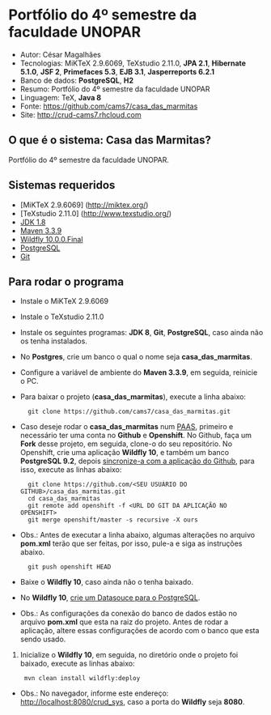 Portfólio do 4º semestre da faculdade UNOPAR
========================
* Autor: César Magalhães
* Tecnologias: MiKTeX 2.9.6069, TeXstudio 2.11.0, **JPA 2.1**, **Hibernate 5.1.0**, **JSF 2**, **Primefaces 5.3**, **EJB 3.1**, **Jasperreports 6.2.1**
* Banco de dados: **PostgreSQL**, **H2**
* Resumo: Portfólio do 4º semestre da faculdade UNOPAR
* Linguagem: TeX, **Java 8**
* Fonte: <https://github.com/cams7/casa_das_marmitas>
* Site: <http://crud-cams7.rhcloud.com>

O que é o sistema: Casa das Marmitas?
-------------------
Portfólio do 4º semestre da faculdade UNOPAR.

Sistemas requeridos
-------------------
* [MiKTeX 2.9.6069] (http://miktex.org/)
* [TeXstudio 2.11.0] (http://www.texstudio.org/)
* [JDK 1.8](http://www.oracle.com/technetwork/java/javase/downloads/jdk8-downloads-2133151.html?ssSourceSiteId=otnpt)
* [Maven 3.3.9](https://maven.apache.org/download.cgi)
* [Wildfly 10.0.0.Final](http://wildfly.org/downloads/)
* [PostgreSQL](http://www.postgresql.org/download/)
* [Git](https://git-scm.com/downloads)

Para rodar o programa
-------------------
* Instale o MiKTeX 2.9.6069
* Instale o TeXstudio 2.11.0
* Instale os seguintes programas: **JDK 8**, **Git**, **PostgreSQL**, caso ainda não os tenha instalados.
* No **Postgres**, crie um banco o qual o nome seja **casa_das_marmitas**.
* Configure a variável de ambiente do **Maven 3.3.9**, em seguida, reinicie o PC.
* Para baixar o projeto (**casa_das_marmitas**), execute a linha abaixo:

		git clone https://github.com/cams7/casa_das_marmitas.git
	
* Caso deseje rodar o **casa_das_marmitas** num [PAAS](https://pt.wikipedia.org/wiki/Plataforma_como_serviço), primeiro e necessário ter uma conta no **Github** e **Openshift**. No Github, faça um **Fork** desse projeto, em seguida, clone-o do seu repositório. No Openshift, crie uma aplicação **Wildfly 10**, e também um banco **PostgreSQL 9.2**, depois [sincronize-a com a aplicação do Github](https://developer.jboss.org/wiki/Enable-openshift-ciFullExampleUsingOpenshift-java-client), para isso, execute as linhas abaixo:

		git clone https://github.com/<SEU USUÁRIO DO GITHUB>/casa_das_marmitas.git
		cd casa_das_marmitas
		git remote add openshift -f <URL DO GIT DA APLICAÇÃO NO OPENSHIFT>
		git merge openshift/master -s recursive -X ours
	
* Obs.: Antes de executar a linha abaixo, algumas alterações no arquivo **pom.xml** terão que ser feitas, por isso, pule-a e siga as instruções abaixo.

		git push openshift HEAD
	
* Baixe o **Wildfly 10**, caso ainda não o tenha baixado.

* No **Wildfly 10**, [crie um Datasouce para o PostgreSQL](https://desenvolvo.wordpress.com/2012/06/21/configurando-ds-jbossas7/).

* Obs.: As configurações da conexão do banco de dados estão no arquivo **pom.xml** que esta na raiz do projeto. Antes de rodar a aplicação, altere essas configurações de acordo com o banco que esta sendo usado.

1. Inicialize o **Wildfly 10**, em seguida, no diretório onde o projeto foi baixado, execute as linhas abaixo:

		mvn clean install wildfly:deploy
	
* Obs.: No navegador, informe este endereço: <http://localhost:8080/crud_sys>, caso a porta do **Wildfly** seja **8080**.